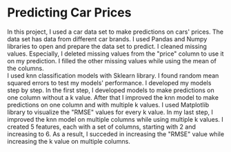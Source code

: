 # Predicting Car Prices

In this project, I used a car data set to make predictions on cars' prices. The data set has data from different car brands. I used Pandas and Numpy libraries to open and prepare the data set to predict. I cleaned missing values. Especially, I deleted missing values from the "price" column to use it on my prediction. I filled the other missing values while using the mean of the columns. 
<br>
I used knn classification models with Sklearn library. I found random mean squared errors to test my models' performance. I developed my models step by step. In the first step, I developed models to make predictions on one column without a k value. After that I improved the knn model to make predictions on one column and with multiple k values.  I used Matplotlib library to visualize the "RMSE" values for every k value. In my last step, I improved the knn model on multiple columns while using multiple k values. I created 5 features, each with a set of columns, starting with 2 and increasing to 6. As a result, I succeded in increasing the "RMSE" value while increasing the k value on multiple columns. 
  
